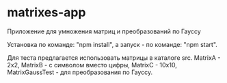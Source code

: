 # matrixes-app
Приложение для умножения матриц и преобразований по Гауссу


Установка по команде: "npm install", а запуск - по команде: "npm start".

Для теста предлагается использовать матрицы в каталоге src.
MatrixA - 2х2, MatrixB - с символом вместо цифры, MatrixC - 10х10, MatrixGaussTest - для преобразования по Гауссу.
